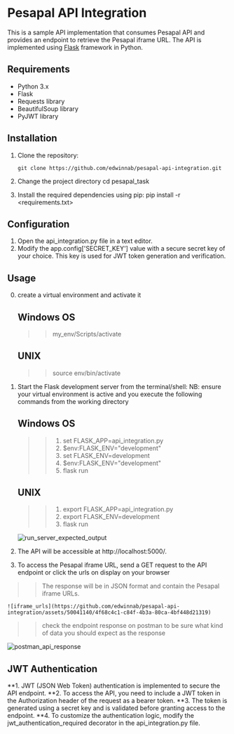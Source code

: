 # Pesapal API Integration

This is a sample API implementation that consumes Pesapal API and provides an endpoint to retrieve the Pesapal iframe URL. The API is implemented using [Flask](https://flask.palletsprojects.com/) framework in Python.

## Requirements

- Python 3.x
- Flask
- Requests library
- BeautifulSoup library
- PyJWT library

## Installation

1. Clone the repository:

   ```shell/terminal type in:
   git clone https://github.com/edwinnab/pesapal-api-integration.git

2. Change the project directory 
    cd pesapal_task
3. Install the required dependencies using pip:
    pip install -r <requirements.txt>

## Configuration
1. Open the api_integration.py file in a text editor.
2. Modify the app.config['SECRET_KEY'] value with a secure secret key of your choice. This key is used for JWT token generation and verification.

## Usage 
0. create a virtual environment and activate it 
    ## Windows OS
    >> my_env/Scripts/activate 
    ## UNIX
    >> source env/bin/activate
1. Start the Flask development server from the terminal/shell:
    NB: ensure your virtual environment is active 
    and you execute the following commands from the working directory
    ## Windows OS
    >>1. set FLASK_APP=api_integration.py 
    >>2. $env:FLASK_ENV="development"
    >>3. set FLASK_ENV=development
    >>4.  $env:FLASK_ENV="development"
    >>5. flask run 
    ## UNIX
    >>1. export FLASK_APP=api_integration.py
    >>2. export FLASK_ENV=development
    >>3. flask run 
    
    

   ![run_server_expected_output](https://github.com/edwinnab/pesapal-api-integration/assets/50041140/f0b0aa80-878b-4160-9d39-b38e00b71813)
    

2. The API will be accessible at http://localhost:5000/.
3. To access the Pesapal iframe URL, send a GET request to the API endpoint or click the urls on display on your browser
>> The response will be in JSON format and contain the Pesapal iframe URLs.


    
    ![iframe_urls](https://github.com/edwinnab/pesapal-api-integration/assets/50041140/4f68c4c1-c84f-4b3a-80ca-4bf448d21319)


>>check the endpoint response on postman to be sure what kind of data you should expect as the response
   
![postman_api_response](https://github.com/edwinnab/pesapal-api-integration/assets/50041140/1c58f256-6b4c-4996-977f-293dc7a07d38)

## JWT Authentication
**1.  JWT (JSON Web Token) authentication is implemented to secure the API endpoint.
**2.  To access the API, you need to include a JWT token in the Authorization header of the request as a bearer token.
**3.  The token is generated using a secret key and is validated before granting access to the endpoint.
**4.  To customize the authentication logic, modify the jwt_authentication_required decorator in the api_integration.py file.



